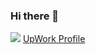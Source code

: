 ### Hi there 👋

![](https://user-images.githubusercontent.com/64218936/151037141-a6ff4568-dfe3-4550-9a41-2f033dbc1cb2.png) [UpWork Profile](https://www.upwork.com/freelancers/~0184fe63f9f8a3cdf3?wom=gfbli&crid=29219269) 

<!--
**mcaninci/mcaninci** is a ✨ _special_ ✨ repository because its `README.md` (this file) appears on your GitHub profile.

Here are some ideas to get you started:

- 🔭 I’m currently working on ...
- 🌱 I’m currently learning ...
- 👯 I’m looking to collaborate on ...
- 🤔 I’m looking for help with ...
- 💬 Ask me about ...
- 📫 How to reach me: ...
- 😄 Pronouns: ...
- ⚡ Fun fact: ...
-->
